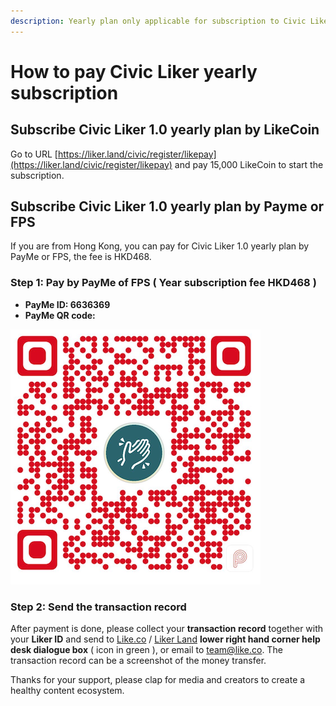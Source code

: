 ```yaml
---
description: Yearly plan only applicable for subscription to Civic Liker 1.0
---
```


# How to pay Civic Liker yearly subscription

## **Subscribe Civic Liker 1.0 yearly plan by LikeCoin**

Go to URL [https://liker.land/civic/register/likepay](https://liker.land/civic/register/likepay) and pay 15,000 LikeCoin to start the subscription.

## **Subscribe Civic Liker 1.0 yearly plan by Payme or FPS**

If you are from Hong Kong, you can pay for Civic Liker 1.0 yearly plan by PayMe or FPS, the fee is HKD468.

### Step 1: Pay by PayMe of FPS \( Year subscription fee HKD468 \)

* **PayMe ID: 6636369**
* **PayMe QR code:**

![](../../.gitbook/assets/payme.png)

### **Step 2: Send the transaction record**

After payment is done, please collect your **transaction record** together with your **Liker ID** and send to [Like.co](https://like.co/) / [Liker Land](https://liker.land/) **lower right hand corner help desk dialogue box** \( icon in green \), or email to [team@like.co](mailto:team@like.co). The transaction record can be a screenshot of the money transfer.

Thanks for your support, please clap for media and creators to create a healthy content ecosystem.

